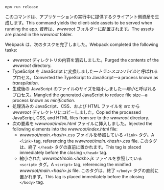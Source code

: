 ```console
npm run release
```

<span data-ttu-id="87a9a-101">このコマンドは、アプリケーションの実行中に提供するクライアント側資産を生成します。</span><span class="sxs-lookup"><span data-stu-id="87a9a-101">This command yields the client-side assets to be served when running the app.</span></span> <span data-ttu-id="87a9a-102">資産は、*wwwroot* フォルダーに配置されます。</span><span class="sxs-lookup"><span data-stu-id="87a9a-102">The assets are placed in the *wwwroot* folder.</span></span>

<span data-ttu-id="87a9a-103">Webpack は、次のタスクを完了しました。</span><span class="sxs-lookup"><span data-stu-id="87a9a-103">Webpack completed the following tasks:</span></span>

* <span data-ttu-id="87a9a-104">*wwwroot* ディレクトリの内容を消去しました。</span><span class="sxs-lookup"><span data-stu-id="87a9a-104">Purged the contents of the *wwwroot* directory.</span></span>
* <span data-ttu-id="87a9a-105">TypeScript を JavaScript に変換しました&mdash;*トランスコンパイル*と呼ばれるプロセス。</span><span class="sxs-lookup"><span data-stu-id="87a9a-105">Converted the TypeScript to JavaScript&mdash;a process known as *transpilation*.</span></span>
* <span data-ttu-id="87a9a-106">生成後の JavaScript のファイルのサイズを縮小しました&mdash;*縮小*と呼ばれるプロセス。</span><span class="sxs-lookup"><span data-stu-id="87a9a-106">Mangled the generated JavaScript to reduce file size&mdash;a process known as *minification*.</span></span>
* <span data-ttu-id="87a9a-107">処理済みの JavaScript、CSS、および HTML ファイルを *src* から *wwwroot* ディレクトリにコピーしました。</span><span class="sxs-lookup"><span data-stu-id="87a9a-107">Copied the processed JavaScript, CSS, and HTML files from *src* to the *wwwroot* directory.</span></span>
* <span data-ttu-id="87a9a-108">次の要素を *wwwroot/index.html* ファイルに挿入しました。</span><span class="sxs-lookup"><span data-stu-id="87a9a-108">Injected the following elements into the *wwwroot/index.html* file:</span></span>
    * <span data-ttu-id="87a9a-109">*wwwroot/main.\<hash\>.css* ファイルを参照している `<link>` タグ。</span><span class="sxs-lookup"><span data-stu-id="87a9a-109">A `<link>` tag, referencing the *wwwroot/main.\<hash\>.css* file.</span></span> <span data-ttu-id="87a9a-110">このタグは、終了 `</head>` タグの直前に置かれます。</span><span class="sxs-lookup"><span data-stu-id="87a9a-110">This tag is placed immediately before the closing `</head>` tag.</span></span>
    * <span data-ttu-id="87a9a-111">縮小された *wwwroot/main.\<hash\>.js* ファイルを参照している `<script>` タグ。</span><span class="sxs-lookup"><span data-stu-id="87a9a-111">A `<script>` tag, referencing the minified *wwwroot/main.\<hash\>.js* file.</span></span> <span data-ttu-id="87a9a-112">このタグは、終了 `</body>` タグの直前に置かれます。</span><span class="sxs-lookup"><span data-stu-id="87a9a-112">This tag is placed immediately before the closing `</body>` tag.</span></span>
